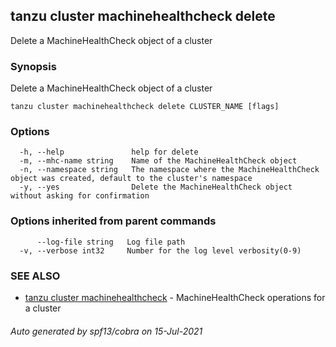 ## tanzu cluster machinehealthcheck delete

Delete a MachineHealthCheck object of a cluster

### Synopsis

Delete a MachineHealthCheck object of a cluster

```
tanzu cluster machinehealthcheck delete CLUSTER_NAME [flags]
```

### Options

```
  -h, --help               help for delete
  -m, --mhc-name string    Name of the MachineHealthCheck object
  -n, --namespace string   The namespace where the MachineHealthCheck object was created, default to the cluster's namespace
  -y, --yes                Delete the MachineHealthCheck object without asking for confirmation
```

### Options inherited from parent commands

```
      --log-file string   Log file path
  -v, --verbose int32     Number for the log level verbosity(0-9)
```

### SEE ALSO

* [tanzu cluster machinehealthcheck](tanzu_cluster_machinehealthcheck.md)     - MachineHealthCheck operations for a cluster

###### Auto generated by spf13/cobra on 15-Jul-2021
